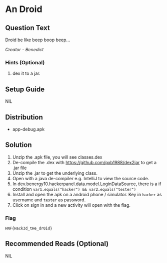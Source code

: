 # An Droid

## Question Text

Droid be like beep boop beep...

*Creator - Benedict*

### Hints (Optional)
1. dex it to a jar.

## Setup Guide
NIL

## Distribution
- app-debug.apk

## Solution
1. Unzip the .apk file, you will see classes.dex
2. De-compile the .dex with https://github.com/pxb1988/dex2jar to get a .jar file
3. Unzip the .jar to get the underlying class.
4. Open with a java de-compiler e.g. IntelliJ to view the source code.
5. In dev.benergy10.hackerpanel.data.model.LoginDataSource, there is a if condition `var1.equals("hacker") && var2.equals("tester")`
6. Install and open the apk on a android phone / simulator. Key in `hacker` as username and `tester` as password.
7. Click on sign in and a new activity will open with the flag.

### Flag
`HNF{Hack3d_tHe_dr0id}`

## Recommended Reads (Optional)
NIL